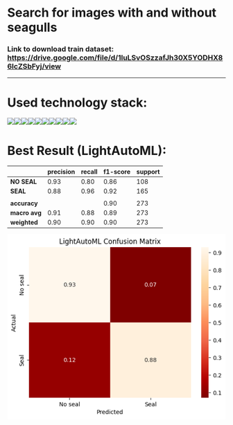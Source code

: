 # <b>Search for images with and without seagulls</b>

### <b>Link to download train dataset: https://drive.google.com/file/d/1luLSvOSzzafJh30X5YODHX86lcZSbFyj/view</b>

<hr>

# Used technology stack:
<img src="https://img.shields.io/badge/PYTHON-black?style=for-the-badge&logo=python&logoColor=gold"/><img src="https://img.shields.io/badge/SKLEARN-black?style=for-the-badge&logo=scikit-learn&logoColor=blue"/><img src="https://img.shields.io/badge/JUPYTER-black?style=for-the-badge&logo=jupyter&logoColor=orange"/><img src="https://img.shields.io/badge/OPENAI CLIP-black?style=for-the-badge&logo=OpenAI&logoColor=white"/><img src="https://img.shields.io/badge/LINUX-black?style=for-the-badge&logo=linux&logoColor=yellow"/><img src="https://img.shields.io/badge/GIT-black?style=for-the-badge&logo=git&logoColor=orange"/><img src="https://img.shields.io/badge/NUMPY-black?style=for-the-badge&logo=NumPy&logoColor=013243"/><img src="https://img.shields.io/badge/PANDAS-black?style=for-the-badge&logo=Pandas&logoColor=pink"/><img src="https://img.shields.io/badge/VSC-black?style=for-the-badge&logo=Visual Studio Code&logoColor=007ACC"/><img src="https://img.shields.io/badge/GITHUB-black?style=for-the-badge&logo=GitHub&logoColor=white"/>

# Best Result (LightAutoML):
|                  | **precision** | **recall** | **f1-score** | **support** |
| ---------------- | ------------- | ---------- | ------------ | ----------- |
| **NO SEAL**      | 0.93          | 0.80       | 0.86         | 108         |
| **SEAL**         | 0.88          | 0.96       | 0.92         | 165         |
|                  |               |            |              |             |
| **accuracy**     |               |            | 0.90         | 273         |
| **macro avg**    | 0.91          | 0.88       | 0.89         | 273         |
| **weighted**     | 0.90          | 0.90       | 0.90         | 273         |

<img src='img/lama_cm.png'>